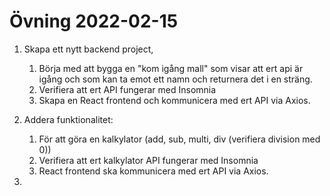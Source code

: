 # Övning 2022-02-15

1. Skapa ett nytt backend project,
    1. Börja med att bygga en "kom igång mall" som visar att ert api är igång och som kan ta emot ett namn och returnera det i en sträng.
    2. Verifiera att ert API fungerar med Insomnia
    3. Skapa en React frontend och kommunicera med ert API via Axios.

2. Addera funktionalitet:
    1. För att göra en kalkylator (add, sub, multi, div (verifiera division med 0))
    2. Verifiera att ert kalkylator API fungerar med Insomnia
    3.  React frontend ska kommunicera med ert API via Axios.
3. 



